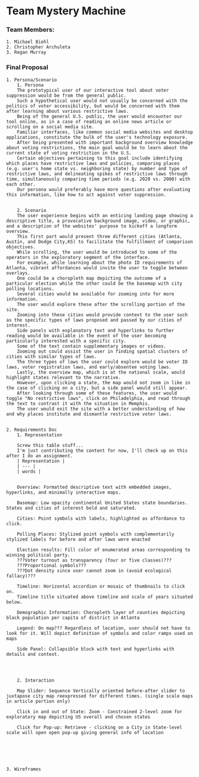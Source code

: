 # Team Mystery Machine #

### Team Members:
    1. Michael Biehl
    2. Christopher Archuleta
    3. Regan Murray

### Final Proposal
    1. Persona/Scenario
        1. Persona
        The prototypical user of our interactive tool about voter suppression would be from the general public.
        Such a hypothetical user would not usually be concerned with the politics of voter accessibility, but would be concerned with them after learning about various restrictive laws.  
        Being of the general U.S. public, the user would encounter our tool online, as in a case of reading an online news article or scrolling on a social media site.  
        Familiar interfaces, like common social media websites and desktop applications, constitute the bulk of the user's technology exposure.   
        After being presented with important background overview knowledge about voting restrictions, the main goal would be to learn about the current state of voting restriction in the U.S.   
        Certain objectives pertaining to this goal include identifying which places have restrictive laws and policies, comparing places (e.g. user's home state vs. neighboring state) by number and type of restrictive laws, and delineating spikes of restrictive laws through time, simultaneously comparing time periods (e.g. 2020 vs. 2000) with each other.   
        Our persona would preferably have more questions after evaluating this information, like how to act against voter suppression.


        2. Scenario
        The user experience begins with an enticing landing page showing a descriptive title, a provocative background image, video, or graphic, and a description of the websites' purpose to kickoff a longform overview.   
        This first part would present three different cities (Atlanta, Austin, and Dodge City,KS) to facilitate the fulfillment of comparison objectives.   
        While scrolling, the user would be introduced to some of the operators in the exploratory segment of the interface.   
        For example, while learning about the photo ID requirements of Atlanta, vibrant affordances would invite the user to toggle between overlays.   
        One could be a choropleth map depicting the outcome of a particular election while the other could be the basemap with city polling locations.   
        Several cities would be available for zooming into for more information.   
        The user would explore these after the scrolling portion of the site.   
        Zooming into these cities would provide context to the user such as the specific types of laws proposed and passed by our cities of interest.   
        Side panels with explanatory text and hyperlinks to further reading would be available in the event of the user becoming particularly interested with a specific city.   
        Some of the text contain supplementary images or videos.   
        Zooming out could assist the user in finding spatial clusters of cities with similar types of laws.   
        The three types of laws the user could explore would be voter ID laws, voter registration laws, and early/absentee voting laws.   
        Lastly, the overview map, which is at the national scale, would highlight states relevant to the narrative.   
        However, upon clicking a state, the map would not zoom in like in the case of clicking on a city, but a side panel would still appear.   
        After looking through some of these features, the user would toggle "No restrictive laws", click on Philadelphia, and read through the text to contrast it with the situation in Memphis.   
        The user would exit the site with a better understanding of how and why places institute and dismantle restrictive voter laws.


    2. Requirements Doc
        1. Representation

        Screw this table stuff...
        I'm just contributing the content for now, I'll check up on this after I do an assignment.
        | Representation |
        | --- |
        | words |


        Overview: Formatted descriptive text with embedded images, hyperlinks, and minimally interactive maps.

        Basemap: Low opacity continental United States state boundaries. States and cities of interest bold and saturated.

        Cities: Point symbols with labels, highlighted as affordance to click.

        Polling Places: Stylized point symbols with complementarily stylized labels for before and after laws were enacted

        Election results: Fill color of enumerated areas corresponding to winning political party.
        ???Voter turnout as transparency (four or five classes)???
        ???Proportional symbols???
        ???Dot density since user cannot zoom in (avoid ecological fallacy)???

        Timeline: Horizontal accordion or mosaic of thumbnails to click on.
        Timeline title situated above timeline and scale of years situated below.

        Demographic Information: Choropleth layer of counties depicting black population per capita of district in Atlanta

        Legend: On map??? Regardless of location, user should not have to look for it. Will depict definition of symbols and color ramps used on maps

        Side Panel: Collapsible block with text and hyperlinks with details and context.




        2. Interaction

        Map Slider: Sequence Vertically oriented before-after slider to juxtapose city map reexpressed for different times. (single scale maps in article portion only)

        Click in and out of State: Zoom - Constrained 2-level zoom for exploratory map depicting US overall and chosen states

        Click for Pop-up: Retrieve - clicking on a City in State-level scale will open open pop-up giving general info of location






    3. Wireframes
